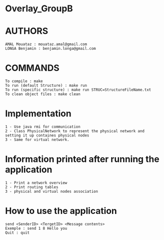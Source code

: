 # Overlay_GroupB

# AUTHORS

	AMAL Mouataz : mouataz.amal@gmail.com
	LONGA Benjamin : benjamin.longa@gmail.com

# COMMANDS
	To compile : make
	To run (default Structure) : make run
	To run (specific structure) : make run STRUC=StructureFileName.txt
	To clean object files : make clean

# Implementation 
	1 - Use java rmi for communication
	2 - Class PhysicalNetwork to represent the physical network and setting it up containes physical nodes
	3 - Same for virtual network.


# Information printed after running the application

	1 - Print a network overview
	2 - Print routing tables
	3 - physical and virtual nodes association
	
# How to use the application

	send <SenderID> <TergetID> <Message contents>
	Exemple : send 1 8 Hello you
	Quit : quit
